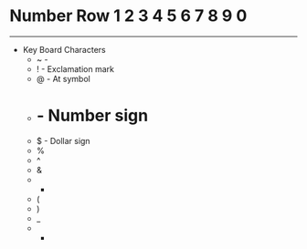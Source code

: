 # Number Row 1 2 3 4 5 6 7 8 9 0
<hr>

- Key Board Characters
  - ~ - 
  - ! - Exclamation mark
  - @ - At symbol
  - # - Number sign
  - $ - Dollar sign
  - %
  - ^
  - &
  - *
  - (
  - )
  - _
  - +

